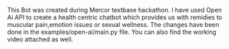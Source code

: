 This Bot was created during Mercor textbase hackathon.
I have used Open Ai API to create a health centric chatbot which provides us with remidies to muscular pain,emotion issues or sexual wellness.
The changes have been done in the examples/open-ai/main.py file.
You can also find the working video attached as well.
